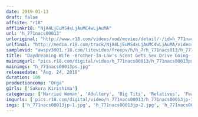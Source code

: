 ```yaml
---
date: 2019-01-13
draft: false
affsite: "r18"
afflinkr18: "NjA4LjEuMS4xLjAuMC4wLjAuMA"
url: "h_771nacs00013"
urloriginal: "http://www.r18.com/videos/vod/movies/detail/-/id=h_771nacs00013"
urlfinal: "http://media.r18.com/track/NjA4LjEuMS4xLjAuMC4wLjAuMA/videos/vod/movies/detail/-/id=h_771nacs00013"
samplevid: "awspv3001.r18.com/litevideo/freepv/h/h_7/h_771nacs013/h_771nacs013_dmb_w.mp4"
title: "Daydreaming Wife -Brother-In-Law's Scent Gets Sex Drive Going- Sakura Kirishima"
mainimgurl: "pics.r18.com/digital/video/h_771nacs00013/h_771nacs00013ps.jpg"
mainimgs: "h_771nacs00013ps.jpg"
releasedate: "Aug. 24, 2018"
duration: 109
productioncomp: "Orga"
girls: ['Sakura Kirishima']
categories: ['Married Woman', 'Adultery', 'Big Tits', 'Relatives', 'Featured Actress', 'Drama', 'Hi-Def']
imgurls: ['pics.r18.com/digital/video/h_771nacs00013/h_771nacs00013jp-1.jpg', 'pics.r18.com/digital/video/h_771nacs00013/h_771nacs00013jp-2.jpg', 'pics.r18.com/digital/video/h_771nacs00013/h_771nacs00013jp-3.jpg', 'pics.r18.com/digital/video/h_771nacs00013/h_771nacs00013jp-4.jpg', 'pics.r18.com/digital/video/h_771nacs00013/h_771nacs00013jp-5.jpg', 'pics.r18.com/digital/video/h_771nacs00013/h_771nacs00013jp-6.jpg', 'pics.r18.com/digital/video/h_771nacs00013/h_771nacs00013jp-7.jpg', 'pics.r18.com/digital/video/h_771nacs00013/h_771nacs00013jp-8.jpg', 'pics.r18.com/digital/video/h_771nacs00013/h_771nacs00013jp-9.jpg', 'pics.r18.com/digital/video/h_771nacs00013/h_771nacs00013jp-10.jpg', 'pics.r18.com/digital/video/h_771nacs00013/h_771nacs00013jp-11.jpg', 'pics.r18.com/digital/video/h_771nacs00013/h_771nacs00013jp-12.jpg', 'pics.r18.com/digital/video/h_771nacs00013/h_771nacs00013jp-13.jpg', 'pics.r18.com/digital/video/h_771nacs00013/h_771nacs00013jp-14.jpg', 'pics.r18.com/digital/video/h_771nacs00013/h_771nacs00013jp-15.jpg', 'pics.r18.com/digital/video/h_771nacs00013/h_771nacs00013jp-16.jpg', 'pics.r18.com/digital/video/h_771nacs00013/h_771nacs00013jp-17.jpg', 'pics.r18.com/digital/video/h_771nacs00013/h_771nacs00013jp-18.jpg', 'pics.r18.com/digital/video/h_771nacs00013/h_771nacs00013jp-19.jpg', 'pics.r18.com/digital/video/h_771nacs00013/h_771nacs00013jp-20.jpg']
imgs: ['h_771nacs00013jp-1.jpg', 'h_771nacs00013jp-2.jpg', 'h_771nacs00013jp-3.jpg', 'h_771nacs00013jp-4.jpg', 'h_771nacs00013jp-5.jpg', 'h_771nacs00013jp-6.jpg', 'h_771nacs00013jp-7.jpg', 'h_771nacs00013jp-8.jpg', 'h_771nacs00013jp-9.jpg', 'h_771nacs00013jp-10.jpg', 'h_771nacs00013jp-11.jpg', 'h_771nacs00013jp-12.jpg', 'h_771nacs00013jp-13.jpg', 'h_771nacs00013jp-14.jpg', 'h_771nacs00013jp-15.jpg', 'h_771nacs00013jp-16.jpg', 'h_771nacs00013jp-17.jpg', 'h_771nacs00013jp-18.jpg', 'h_771nacs00013jp-19.jpg', 'h_771nacs00013jp-20.jpg']
---
```

